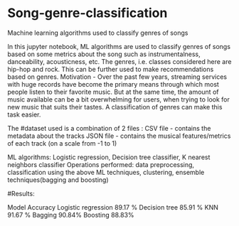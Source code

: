 # Song-genre-classification
Machine learning algorithms used to classify genres of songs

In this jupyter notebook, ML algorithms are used to classify genres of songs based on some metrics about the song such as instrumentalness, danceability, acousticness, etc. The genres, i.e. classes considered here are hip-hop and rock. This can be further used to make recommendations based on genres.
Motivation - Over the past few years, streaming services with huge records have become the primary means through which most people listen to their favorite music. But at the same time, the  amount of music available can be a bit overwhelming for users, when trying to look for new music that suits their tastes. A classification of genres can make this task easier.

The #dataset used is a combination of 2 files :
CSV file - contains the metadata about the tracks
JSON file - contains the musical features/metrics of each track (on a scale from -1 to 1)

ML algorithms: Logistic regression, Decision tree classifier, K nearest neighbors classifier
Operations performed: data preprocessing, classification using the above ML techniques, clustering, ensemble techniques(bagging and boosting)

#Results:

Model			              Accuracy
Logistic regression	    89.17 % 
Decision tree 		      85.91 %
KNN			                91.67 %
Bagging                 90.84%
Boosting                88.83%
